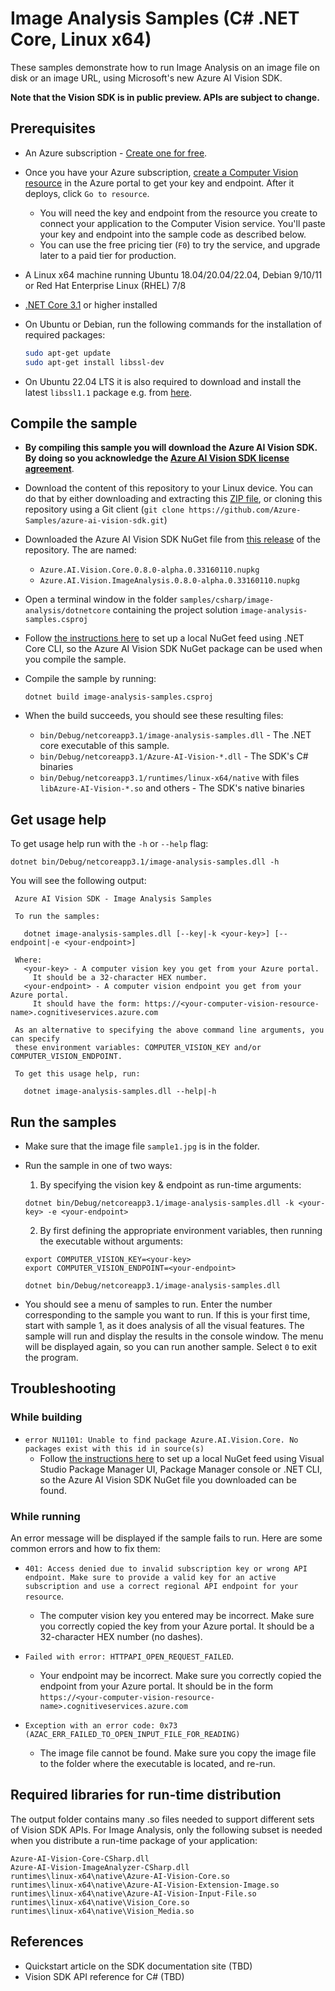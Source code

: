 # Image Analysis Samples (C# .NET Core, Linux x64)

These samples demonstrate how to run Image Analysis on an image file on disk or an image URL, using Microsoft's new Azure AI Vision SDK.

**Note that the Vision SDK is in public preview. APIs are subject to change.**

## Prerequisites

* An Azure subscription - [Create one for free](https://azure.microsoft.com/free/cognitive-services/).

* Once you have your Azure subscription, [create a Computer Vision resource](https://portal.azure.com/#create/Microsoft.CognitiveServicesComputerVision) in the Azure portal to get your key and endpoint. After it deploys, click `Go to resource`.

  * You will need the key and endpoint from the resource you create to connect your application to the Computer Vision service. You'll paste your key and endpoint into the sample code as described below.
  * You can use the free pricing tier (`F0`) to try the service, and upgrade later to a paid tier for production.

* A Linux x64 machine running Ubuntu 18.04/20.04/22.04, Debian 9/10/11 or Red Hat Enterprise Linux (RHEL) 7/8

* [.NET Core 3.1](https://dotnet.microsoft.com/download/dotnet/3.1) or higher installed

* On Ubuntu or Debian, run the following commands for the installation of required packages:

  ```sh
  sudo apt-get update
  sudo apt-get install libssl-dev
  ```

* On Ubuntu 22.04 LTS it is also required to download and install the latest `libssl1.1` package e.g. from [here](http://security.ubuntu.com/ubuntu/pool/main/o/openssl).

## Compile the sample

* **By compiling this sample you will download the Azure AI Vision SDK. By doing so you acknowledge the [Azure AI Vision SDK license agreement](https://aka.ms/azai/vision/license)**.

* Download the content of this repository to your Linux device. You can do that by either downloading and extracting this [ZIP file](https://github.com/Azure-Samples/azure-ai-vision-sdk/archive/master.zip), or cloning this repository using a Git client (`git clone https://github.com/Azure-Samples/azure-ai-vision-sdk.git`)

* Downloaded the Azure AI Vision SDK NuGet file from [this release](https://github.com/Azure-Samples/azure-ai-vision-sdk-private-preview/releases/tag/0.8.0-alpha.0.33160110) of the repository.  The are named:
  * `Azure.AI.Vision.Core.0.8.0-alpha.0.33160110.nupkg`
  * `Azure.AI.Vision.ImageAnalysis.0.8.0-alpha.0.33160110.nupkg`

* Open a terminal window in the folder `samples/csharp/image-analysis/dotnetcore` containing the project solution `image-analysis-samples.csproj`

* Follow [the instructions here](/docs/common/local-nuget-feed.md#using-net-core-cli-windows-linux-macos) to set up a local NuGet feed using .NET Core CLI, so the Azure AI Vision SDK NuGet package can be used when you compile the sample.

* Compile the sample by running:
  ```
  dotnet build image-analysis-samples.csproj
  ```

* When the build succeeds, you should see these resulting files:
  * `bin/Debug/netcoreapp3.1/image-analysis-samples.dll` - The .NET core executable of this sample.
  * `bin/Debug/netcoreapp3.1/Azure-AI-Vision-*.dll` - The SDK's C# binaries
  * `bin/Debug/netcoreapp3.1/runtimes/linux-x64/native` with files `libAzure-AI-Vision-*.so` and others - The SDK's native binaries

## Get usage help

To get usage help run with the `-h` or `--help` flag:
```
dotnet bin/Debug/netcoreapp3.1/image-analysis-samples.dll -h
```

You will see the following output:
```
 Azure AI Vision SDK - Image Analysis Samples

 To run the samples:

   dotnet image-analysis-samples.dll [--key|-k <your-key>] [--endpoint|-e <your-endpoint>]

 Where:
   <your-key> - A computer vision key you get from your Azure portal.
     It should be a 32-character HEX number.
   <your-endpoint> - A computer vision endpoint you get from your Azure portal.
     It should have the form: https://<your-computer-vision-resource-name>.cognitiveservices.azure.com

 As an alternative to specifying the above command line arguments, you can specify
 these environment variables: COMPUTER_VISION_KEY and/or COMPUTER_VISION_ENDPOINT.

 To get this usage help, run:

   dotnet image-analysis-samples.dll --help|-h
```

## Run the samples

* Make sure that the image file `sample1.jpg` is in the folder.

* Run the sample in one of two ways:
  1. By specifying the vision key & endpoint as run-time arguments:
  ```
  dotnet bin/Debug/netcoreapp3.1/image-analysis-samples.dll -k <your-key> -e <your-endpoint>
  ```
  2. By first defining the appropriate environment variables, then running the executable without arguments:
  ```
  export COMPUTER_VISION_KEY=<your-key>
  export COMPUTER_VISION_ENDPOINT=<your-endpoint>

  dotnet bin/Debug/netcoreapp3.1/image-analysis-samples.dll
  ```

* You should see a menu of samples to run. Enter the number corresponding to the sample you want to run. If this is your first time, start with sample 1, as it does analysis of all the visual features. The sample will run and display the results in the console window. The menu will be displayed again, so you can run another sample. Select `0` to exit the program.

## Troubleshooting

### While building

* `error NU1101: Unable to find package Azure.AI.Vision.Core. No packages exist with
this id in source(s)`
  * Follow [the instructions here](/docs/common/local-nuget-feed.md) to set up a local NuGet feed using Visual Studio Package Manager UI, Package Manager console or .NET CLI, so the Azure AI Vision SDK NuGet file you downloaded can be found.

### While running

An error message will be displayed if the sample fails to run. Here are some common errors and how to fix them:

* `401: Access denied due to invalid subscription key or wrong API endpoint. Make sure to provide a valid key for an active subscription and use a correct regional API endpoint for your resource`.
  * The computer vision key you entered may be incorrect. Make sure you correctly copied the key from your Azure portal. It should be a 32-character HEX number (no dashes).

* `Failed with error: HTTPAPI_OPEN_REQUEST_FAILED`.
  * Your endpoint may be incorrect. Make sure you correctly copied the endpoint from your Azure portal. It should be in the form `https://<your-computer-vision-resource-name>.cognitiveservices.azure.com`

* `Exception with an error code: 0x73 (AZAC_ERR_FAILED_TO_OPEN_INPUT_FILE_FOR_READING)`
  * The image file cannot be found. Make sure you copy the image file to the folder where the executable is located, and re-run.

## Required libraries for run-time distribution

The output folder contains many .so files needed to support different sets of Vision SDK APIs. For Image Analysis, only the following subset is needed when you distribute a run-time package of your application:

```
Azure-AI-Vision-Core-CSharp.dll
Azure-AI-Vision-ImageAnalyzer-CSharp.dll
runtimes\linux-x64\native\Azure-AI-Vision-Core.so
runtimes\linux-x64\native\Azure-AI-Vision-Extension-Image.so
runtimes\linux-x64\native\Azure-AI-Vision-Input-File.so
runtimes\linux-x64\native\Vision_Core.so
runtimes\linux-x64\native\Vision_Media.so
```

## References

* Quickstart article on the SDK documentation site (TBD)
* Vision SDK API reference for C# (TBD)
